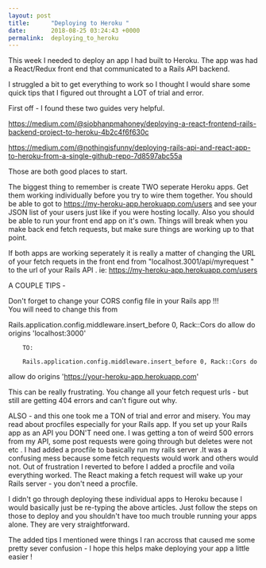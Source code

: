 ```yaml
---
layout: post
title:      "Deploying to Heroku "
date:       2018-08-25 03:24:43 +0000
permalink:  deploying_to_heroku
---
```



This week I needed to deploy an app I had built to Heroku. The app was had a React/Redux front end that communicated to a Rails API backend. 

I struggled a bit to get everything to work so I thought I would share some quick tips that I figured out throught a LOT of trial and error. 

First off - I found these two guides very helpful. 

https://medium.com/@siobhanpmahoney/deploying-a-react-frontend-rails-backend-project-to-heroku-4b2c4f6f630c

https://medium.com/@nothingisfunny/deploying-rails-api-and-react-app-to-heroku-from-a-single-github-repo-7d8597abc55a

Those are both good places to start. 

The biggest thing to remember is create TWO seperate Heroku apps. Get them working individually before you try to wire them together. 
You should be able to got to https://my-heroku-app.herokuapp.com/users  and see your JSON list of your users just like if you were hosting locally. 
Also you should be able to run your front end app on it's own.  Things will break when you make back end fetch requests, but make sure things are working up to that point. 

If both apps are working seperately it is really a matter of changing the URL of your fetch requets in the front end from "localhost.3001/api/myrequest " to the url of your Rails API .  ie:  https://my-heroku-app.herokuapp.com/users

A COUPLE TIPS - 

Don't forget to change your CORS config file in your Rails app !!!  
You will need to change this from  

Rails.application.config.middleware.insert_before 0, Rack::Cors do
  allow do 
    origins  'localhost:3000'
		
		TO:
		
		Rails.application.config.middleware.insert_before 0, Rack::Cors do
  allow do 
    origins 'https://your-heroku-app.herokuapp.com'


This can be really frustrating. You change all your fetch request urls - but still are getting 404 errors and can't figure out why. 

ALSO - and this one took me a TON of trial and error and misery. You may read about procfiles especially for your Rails app. If you set up your Rails app as an API you DON'T need one.  I was getting a ton of weird 500 errors from my API, some post requests were going through but deletes were not etc . I had added a procfile to basically run my rails server .It was a confusing mess because some fetch requests would work and others would not. Out of frustration I reverted to before I added a procfile and voila everything worked. The React making a fetch request will wake up your Rails server - you don't need a procfile.

I didn't go through deploying these individual apps to Heroku because I would basically just be re-typing the above articles. Just follow the steps on those to deploy and you shouldn't have too much trouble running your apps alone. They are very straightforward.

The added tips I mentioned were things I ran accross that caused me some pretty sever confusion - I hope this helps make deploying your app a little easier !



